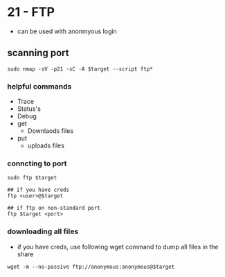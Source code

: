 # 21 - FTP
- can be used with anonmyous login
## scanning port
```
sudo nmap -sV -p21 -sC -A $target --script ftp*
```

### helpful commands
- Trace
- Status's
- Debug
- get 
    - Downlaods files
- put
    - uploads files

### conncting to port
```
sudo ftp $target 

## if you have creds 
ftp <user>@$target

## if ftp on non-standard port 
ftp $target <port>
```

### downloading all files
- if you have creds, use following wget command to dump all files in the share
```
wget -m --no-passive ftp://anonymous:anonymous@$target
```
